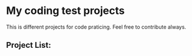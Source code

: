 # My coding test projects

This is different projects for code praticing. Feel free to contribute always.

## Project List:

